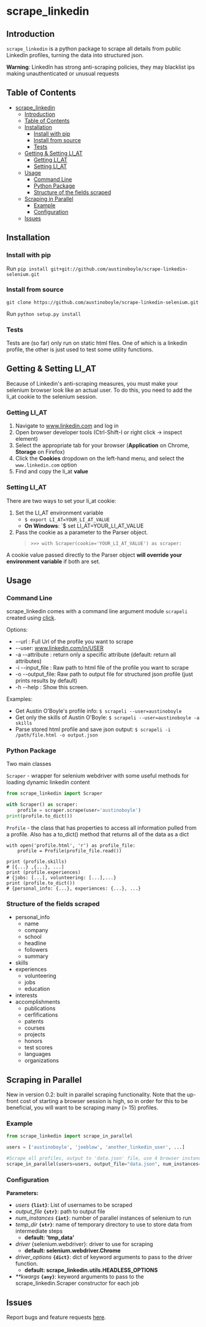# scrape_linkedin

## Introduction

`scrape_linkedin` is a python package to scrape all details from public LinkedIn
profiles, turning the data into structured json.

**Warning**: LinkedIn has strong anti-scraping policies, they may blacklist ips making
unauthenticated or unusual requests

## Table of Contents

<!--ts-->

*   [scrape_linkedin](#scrape_linkedin)
    *   [Introduction](#introduction)
    *   [Table of Contents](#table-of-contents)
    *   [Installation](#installation)
        *   [Install with pip](#install-with-pip)
        *   [Install from source](#install-from-source)
        *   [Tests](#tests)
    *   [Getting &amp; Setting LI_AT](#getting--setting-li_at)
        *   [Getting LI_AT](#getting-li_at)
        *   [Setting LI_AT](#setting-li_at)
    *   [Usage](#usage)
        *   [Command Line](#command-line)
        *   [Python Package](#python-package)
        *   [Structure of the fields scraped](#structure-of-the-fields-scraped)
    *   [Scraping in Parallel](#scraping-in-parallel)
        *   [Example](#example)
        *   [Configuration](#configuration)
    *   [Issues](#issues)

<!-- Added by: austinoboyle, at: 2018-05-06T20:13-04:00 -->

<!--te-->

## Installation

### Install with pip

Run `pip install git+git://github.com/austinoboyle/scrape-linkedin-selenium.git`

### Install from source

`git clone https://github.com/austinoboyle/scrape-linkedin-selenium.git`

Run `python setup.py install`

### Tests

Tests are (so far) only run on static html files. One of which is a linkedin
profile, the other is just used to test some utility functions.

## Getting & Setting LI_AT

Because of Linkedin's anti-scraping measures, you must make your selenium
browser look like an actual user. To do this, you need to add the li_at cookie
to the selenium session.

### Getting LI_AT

1.  Navigate to www.linkedin.com and log in
2.  Open browser developer tools (Ctrl-Shift-I or right click -> inspect
    element)
3.  Select the appropriate tab for your browser (**Application** on Chrome,
    **Storage** on Firefox)
4.  Click the **Cookies** dropdown on the left-hand menu, and select the
    `www.linkedin.com` option
5.  Find and copy the li_at **value**

### Setting LI_AT

There are two ways to set your li_at cookie:

1.  Set the LI_AT environment variable
    *   `$ export LI_AT=YOUR_LI_AT_VALUE`
    *   **On Windows**: `$ set LI_AT=YOUR_LI_AT_VALUE
2.  Pass the cookie as a parameter to the Parser object.
    > `>>> with Scraper(cookie='YOUR_LI_AT_VALUE') as scraper:`

A cookie value passed directly to the Parser object **will override your
environment variable** if both are set.

## Usage

### Command Line

scrape_linkedin comes with a command line argument module `scrapeli` created
using [click](http://click.pocoo.org/5/).

Options:

*   --url : Full Url of the profile you want to scrape
*   --user: www.linkedin.com/in/USER
*   -a --attribute : return only a specific attribute (default: return all
    attributes)
*   -i --input_file : Raw path to html file of the profile you want to scrape
*   -o --output_file: Raw path to output file for structured json profile (just
    prints results by default)
*   -h --help : Show this screen.

Examples:

*   Get Austin O'Boyle's profile info: `$ scrapeli --user=austinoboyle`
*   Get only the skills of Austin O'Boyle: `$ scrapeli --user=austinoboyle -a skills`
*   Parse stored html profile and save json output: `$ scrapeli -i /path/file.html -o output.json`

### Python Package

Two main classes

`Scraper` - wrapper for selenium webdriver with some useful methods for loading
dynamic linkedin content

```python
from scrape_linkedin import Scraper

with Scraper() as scraper:
    profile = scraper.scrape(user='austinoboyle')
print(profile.to_dict())
```

`Profile` - the class that has properties to access all information pulled from
a profile. Also has a to_dict() method that returns all of the data as a dict

    with open('profile.html', 'r') as profile_file:
        profile = Profile(profile_file.read())

    print (profile.skills)
    # [{...} ,{...}, ...]
    print (profile.experiences)
    # {jobs: [...], volunteering: [...],...}
    print (profile.to_dict())
    # {personal_info: {...}, experiences: {...}, ...}

### Structure of the fields scraped

*   personal_info
    *   name
    *   company
    *   school
    *   headline
    *   followers
    *   summary
*   skills
*   experiences
    *   volunteering
    *   jobs
    *   education
*   interests
*   accomplishments
    *   publications
    *   cerfifications
    *   patents
    *   courses
    *   projects
    *   honors
    *   test scores
    *   languages
    *   organizations

## Scraping in Parallel

New in version 0.2: built in parallel scraping functionality. Note that the
up-front cost of starting a browser session is high, so in order for this to be
beneficial, you will want to be scraping many (> 15) profiles.

### Example

```python
from scrape_linkedin import scrape_in_parallel

users = ['austinoboyle', 'joeblow', 'another_linkedin_user', ...]

#Scrape all profiles, output to 'data.json' file, use 4 browser instances
scrape_in_parallel(users=users, output_file="data.json", num_instances=4)
```

### Configuration

**Parameters:**

*   _users_ **`{list}`**: List of usernames to be scraped
*   _output_file_ **`{str}`**: path to output file
*   _num_instances_ **`{int}`**: number of parallel instances of selenium to run
*   _temp_dir_ **`{str}`**: name of temporary directory to use to store data from intermediate steps
    *   **default: 'tmp_data'**
*   _driver_ {selenium.webdriver}: driver to use for scraping
    *   **default: selenium.webdriver.Chrome**
*   _driver_options_ **`{dict}`**: dict of keyword arguments to pass to the driver function.
    *   **default: scrape_linkedin.utils.HEADLESS_OPTIONS**
*   _\*\*kwargs_ **`{any}`**: keyword arguments to pass to the scrape_linkedin.Scraper constructor for each job

## Issues

Report bugs and feature requests
[here](https://github.com/austinoboyle/scrape-linkedin-selenium/issues).
